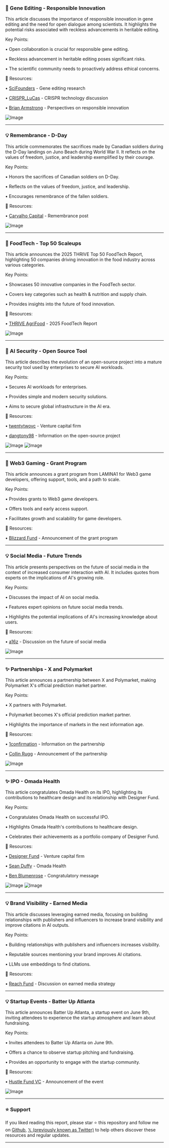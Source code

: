 ### 🤖 Gene Editing - Responsible Innovation

This article discusses the importance of responsible innovation in gene editing and the need for open dialogue among scientists.  It highlights the potential risks associated with reckless advancements in heritable editing.

Key Points:

• Open collaboration is crucial for responsible gene editing.


• Reckless advancement in heritable editing poses significant risks.


•  The scientific community needs to proactively address ethical concerns.



🔗 Resources:

• [SciFounders](https://x.com/SciFounders) -  Gene editing research


• [CRISPR_LuCas](https://x.com/CRISPR_LuCas/status/1929458671206928822) - CRISPR technology discussion


• [Brian Armstrong](https://x.com/brian_armstrong/status/1929340369457848561) -  Perspectives on responsible innovation

![Image](https://pbs.twimg.com/media/GsZjg2QaYAAX7Al?format=jpg&name=small)

---
### 💡 Remembrance - D-Day

This article commemorates the sacrifices made by Canadian soldiers during the D-Day landings on Juno Beach during World War II.  It reflects on the values of freedom, justice, and leadership exemplified by their courage.

Key Points:

• Honors the sacrifices of Canadian soldiers on D-Day.


• Reflects on the values of freedom, justice, and leadership.


•  Encourages remembrance of the fallen soldiers.



🔗 Resources:

• [Carvalho Capital](https://x.com/CarvalhoCapVC/status/1931055854410977735) - Remembrance post


![Image](https://pbs.twimg.com/media/Gsx9ENoW0AAG8B9?format=jpg&name=900x900)

---
### 🚀 FoodTech - Top 50 Scaleups

This article announces the 2025 THRIVE Top 50 FoodTech Report, highlighting 50 companies driving innovation in the food industry across various categories.

Key Points:

• Showcases 50 innovative companies in the FoodTech sector.


• Covers key categories such as health & nutrition and supply chain.


•  Provides insights into the future of food innovation.



🔗 Resources:

• [THRIVE AgriFood](https://x.com/THRIVEAgriFood/status/1931055772315857064) - 2025 FoodTech Report


![Image](https://pbs.twimg.com/media/Gsx83rNboAA2Mr7?format=jpg&name=small)

---
### 🤖 AI Security - Open Source Tool

This article describes the evolution of an open-source project into a mature security tool used by enterprises to secure AI workloads.

Key Points:

•  Secures AI workloads for enterprises.


•  Provides simple and modern security solutions.


• Aims to secure global infrastructure in the AI era.



🔗 Resources:

• [twentytwovc](https://x.com/twentytwovc) - Venture capital firm


• [dangtony98](https://x.com/dangtony98/status/1931002977747173744) -  Information on the open-source project


![Image](https://pbs.twimg.com/media/GsxLHulWcAAPl7Q?format=jpg&name=small)
![Image](https://pbs.twimg.com/media/GsxBVGiX0AAZ8n5?format=jpg&name=240x240)

---
### 🚀 Web3 Gaming - Grant Program

This article announces a grant program from LAMINA1 for Web3 game developers, offering support, tools, and a path to scale.

Key Points:

• Provides grants to Web3 game developers.


• Offers tools and early access support.


•  Facilitates growth and scalability for game developers.



🔗 Resources:

• [Blizzard Fund](https://x.com/BlizzardFund/status/1931029926032855061) - Announcement of the grant program



---
### 💡 Social Media - Future Trends

This article presents perspectives on the future of social media in the context of increased consumer interaction with AI.  It includes quotes from experts on the implications of AI's growing role.

Key Points:

•  Discusses the impact of AI on social media.


•  Features expert opinions on future social media trends.


•  Highlights the potential implications of AI's increasing knowledge about users.



🔗 Resources:

• [a16z](https://x.com/a16z/status/1931029862791238118) -  Discussion on the future of social media


![Image](https://pbs.twimg.com/amplify_video_thumb/1931028793856024577/img/qrzaLyVestZc5fIA.jpg)

---
### ✨ Partnerships - X and Polymarket

This article announces a partnership between X and Polymarket, making Polymarket X's official prediction market partner.

Key Points:

•  X partners with Polymarket.


•  Polymarket becomes X's official prediction market partner.


•  Highlights the importance of markets in the next information age.



🔗 Resources:

• [1confirmation](https://x.com/1confirmation) -  Information on the partnership


• [Collin Rugg](https://x.com/CollinRugg/status/1931005531457826925) -  Announcement of the partnership


![Image](https://pbs.twimg.com/amplify_video_thumb/1931005480920567808/img/MPv6PPIxfmpTacsq.jpg)

---
### ✨ IPO - Omada Health

This article congratulates Omada Health on its IPO, highlighting its contributions to healthcare design and its relationship with Designer Fund.

Key Points:

• Congratulates Omada Health on successful IPO.


•  Highlights Omada Health's contributions to healthcare design.


•  Celebrates their achievements as a portfolio company of Designer Fund.



🔗 Resources:

• [Designer Fund](https://x.com/designerfund) - Venture capital firm


• [Sean Duffy](https://x.com/seanduffy) -  Omada Health


• [Ben Blumenrose](https://x.com/benblumenrose/status/1931005491867681201) -  Congratulatory message


![Image](https://pbs.twimg.com/media/GsxOyLyaoAAWz2I?format=jpg&name=small)
![Image](https://pbs.twimg.com/media/GsxOyLsbkAAzM2y?format=jpg&name=small)

---
### 💡 Brand Visibility - Earned Media

This article discusses leveraging earned media, focusing on building relationships with publishers and influencers to increase brand visibility and improve citations in AI outputs.

Key Points:

•  Building relationships with publishers and influencers increases visibility.


•  Reputable sources mentioning your brand improves AI citations.


•  LLMs use embeddings to find citations.



🔗 Resources:

• [Reach Fund](https://x.com/reachfund/status/1931004380918034872) -  Discussion on earned media strategy


---
### 💡 Startup Events - Batter Up Atlanta

This article announces Batter Up Atlanta, a startup event on June 9th, inviting attendees to experience the startup atmosphere and learn about fundraising.

Key Points:

•  Invites attendees to Batter Up Atlanta on June 9th.


•  Offers a chance to observe startup pitching and fundraising.


•  Provides an opportunity to engage with the startup community.


🔗 Resources:

• [Hustle Fund VC](https://x.com/HustleFundVC/status/1931004095617220969) -  Announcement of the event


![Image](https://pbs.twimg.com/media/GsxN175WUAAXV-E?format=jpg&name=small)


---

### ⭐️ Support

If you liked reading this report, please star ⭐️ this repository and follow me on [Github](https://github.com/Drix10), [𝕏 (previously known as Twitter)](https://x.com/DRIX_10_) to help others discover these resources and regular updates.

---